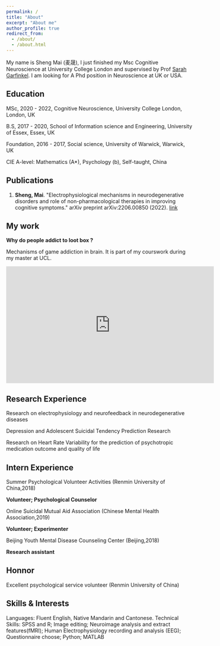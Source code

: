 ```yaml
---
permalink: /
title: "About"
excerpt: "About me"
author_profile: true
redirect_from: 
  - /about/
  - /about.html
---
```


My name is Sheng Mai (麦晟), I just finished my Msc Cognitive Neuroscience at University College London and supervised by Prof [Sarah Garfinkel](https://www.ucl.ac.uk/icn/sarah-garfinkel). I am looking for A Phd position in Neuroscience at UK or USA.

## Education 

MSc, 2020 - 2022, Cognitive Neuroscience, University College London, London, UK

B.S, 2017 - 2020, School of Information science and Engineering, University of Essex, Essex, UK

Foundation, 2016 - 2017, Social science, University of Warwick, Warwick, UK

CIE A-level: Mathematics (A*), Psychology (b), Self-taught, China

## Publications

1. **Sheng, Mai**. "Electrophysiological mechanisms in neurodegenerative disorders and role of non-pharmacological therapies in improving cognitive symptoms." arXiv preprint arXiv:2206.00850 (2022). [link](https://arxiv.org/abs/2206.00850)

## My work

**Why do people addict to loot box ?**

 Mechanisms of game addiction in brain. 
 It is part of my courswork during my master at UCL.
 
<center>
 <iframe width="560" 
         height="315" 
         src="https://www.youtube.com/embed/LXbxsOTjcqo" 
         title="Why do people addict to loot box ?" 
         frameborder="0" 
         allow="accelerometer; autoplay; clipboard-write; encrypted-media; gyroscope; picture-in-picture" 
         allowfullscreen>
 </iframe>
</center>

## Research Experience

Research on electrophysiology and neurofeedback in neurodegenerative diseases

Depression and Adolescent Suicidal Tendency Prediction Research

Research on Heart Rate Variability for the prediction of psychotropic medication outcome and quality of life

## Intern Experience
Summer Psychological Volunteer Activities (Renmin University of China,2018)   

**Volunteer; Psychological Counselor**

Online Suicidal Mutual Aid Association (Chinese Mental Health Association,2019)

**Volunteer; Experimenter**

Beijing Youth Mental Disease Counseling Center (Beijing,2018)

**Research assistant**

## Honnor 
Excellent psychological service volunteer (Renmin University of China)      

## Skills & Interests
Languages: Fluent English, Native Mandarin and Cantonese.
Technical Skills: SPSS and R; Image editing; Neuroimage analysis and extract features(fMRI); Human Electrophysiology recording and analysis (EEG); Questionnaire choose; Python; MATLAB
